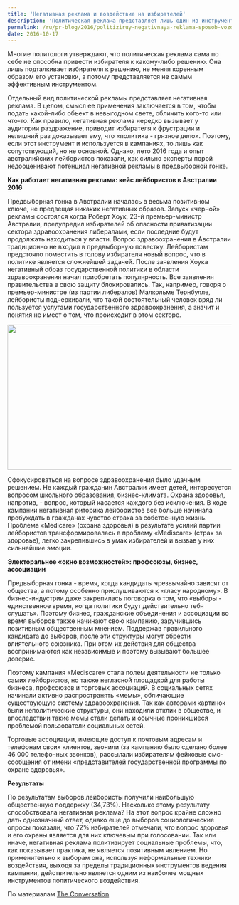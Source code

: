 ```yaml
---
title: 'Негативная реклама и воздействие на избирателей'
description: 'Политическая реклама представляет лишь один из инструментов политика при воздействии на целевую аудиторию, но чаще всего практика ее использования приобретает актуальность во время выборов.'
permalink: /ru/pr-blog/2016/politiziruy-negativnaya-reklama-sposob-vozdeystviya-izbirateley
date: 2016-10-17
---
```

<p>Многие политологи утверждают, что политическая реклама сама по себе не способна привести избирателя к какому-либо решению. Она лишь подталкивает избирателя к решению, не меняя коренным образом его установки, а потому представляется не самым эффективным инструментом.</p>
<p>Отдельный вид политической рекламы представляет негативная реклама. В целом, смысл ее применения заключается в том, чтобы подать какой-либо объект в невыгодном свете, обличить кого-то или что-то. Как правило, негативная реклама нередко вызывает у аудитории раздражение, приводит избирателя к фрустрации и нелишний раз доказывает ему, что «политика - грязное дело». Поэтому, если этот инструмент и используется в кампаниях, то лишь как сопутствующий, но не основной. Однако, лето 2016 года и опыт австралийских лейбористов показали, как сильно эксперты порой недооценивают потенциал негативной рекламы в предвыборной гонке.</p>
<p><b>Как работает негативная реклама: кейс лейбористов в Австралии 2016</b></p>
<p>Предвыборная гонка в Австралии началась в весьма позитивном ключе, не предвещая никаких негативных образов. Запуск «черной» рекламы состоялся когда Роберт Хоук, 23-й премьер-министр Австралии, предупредил избирателей об опасности приватизации сектора здравоохранения либералами, если последние будут продолжать находиться у власти. Вопрос здравоохранения в Австралии традиционно не входил в предвыборную повестку. Лейбористам предстояло поместить в голову избирателя новый вопрос, что в политике является сложнейшей задачей. После заявления Хоука негативный образ государственной политики в области здравоохранения начал приобретать популярность. Все заявления правительства в свою защиту блокировались. Так, например, говоря о премьер-министре (из партии либералов) Малкольме Тернбулле, лейбористы подчеркивали, что такой состоятельный человек вряд ли пользуется услугами государственного здравоохранения, а значит и понятия не имеет о том, что происходит в этом секторе.</p>
<img src="{{ site.assets }}/upload/pol%20neg.jpg" alt="" class="post__img" width="580" height="326">
<p>Сфокусироваться на вопросе здравоохранения было удачным решением. Не каждый гражданин Австралии имеет детей, интересуется вопросом школьного образования, бизнес-климата. Охрана здоровья, напротив, - вопрос, который касается каждого без исключения. В ходе кампании негативная риторика лейбористов все больше начинала пробуждать в гражданах чувство страха за собственную жизнь. Проблема «Medicare» (охрана здоровья) в результате усилий партии лейбористов трансформировалась в проблему «Mediscare» (страх за здоровье), легко закрепившись в умах избирателей и вызвав у них сильнейшие эмоции.</p>
<p><b>Электоральное «окно возможностей»: профсоюзы, бизнес, ассоциации</b></p>
<p>Предвыборная гонка - время, когда кандидаты чрезвычайно зависят от общества, а потому особенно прислушиваются к «гласу народному». В бизнес-индустрии даже закрепилась поговорка о том, что «выборы - единственное время, когда политики будут действительно тебя слушать». Поэтому бизнес, гражданские объединения и ассоциации во время выборов также начинают свою кампанию, заручившись позитивным общественным мнением. Поддержав правильного кандидата до выборов, после эти структуры могут обрести влиятельного союзника. При этом их действия для общества воспринимаются как независимые и поэтому вызывают большее доверие.</p>
<p>Поэтому кампания «Mediscare» стала полем деятельности не только самих лейбористов, но также негласной площадкой для работы бизнеса, профсоюзов и торговых ассоциаций. В социальных сетях начинали активно распространять «мемы», обличающие существующую систему здравоохранения. Так как авторами картинок были неполитические структуры, они находили отклик в обществе, и впоследствии такие мемы стали делать и обычные проникшиеся проблемой пользователи социальных сетей.</p>
<p>Торговые ассоциации, имеющие доступ к почтовым адресам и телефонам своих клиентов, звонили (за кампанию было сделано более 46 000 телефонных звонков), рассылали избирателям фейковые смс-сообщения от имени «представителей государственной программы по охране здоровья».</p>
<p><b>Результаты</b></p>
<p>По результатам выборов лейбористы получили наибольшую общественную поддержку (34,73%). Насколько этому результату способствовала негативная реклама? На этот вопрос крайне сложно дать однозначный ответ, однако еще до выборов социологические опросы показали, что 72% избирателей отмечали, что вопрос здоровья и его охраны является для них ключевым при голосовании. Так или иначе, негативная реклама политизирует социальные проблемы, что, как показывает практика, не является позитивным явлением. Но применительно к выборам она, используя неформальные техники воздействия, выходя за пределы традиционных инструментов ведения кампании, действительно является одним из наиболее мощных инструментов политического воздействия.</p>
По материалам <a href="https://theconversation.com" target="_blank" rel="noopener noreferrer">The Conversation</a>

